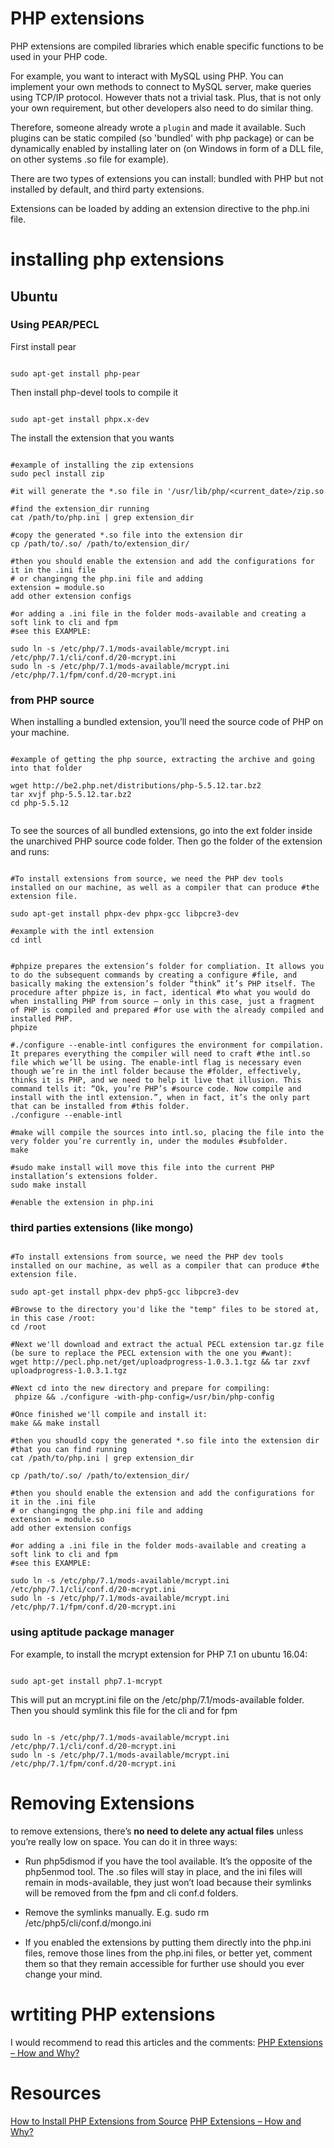 


# PHP extensions

PHP extensions are compiled libraries which enable specific functions to be used in your PHP code.

For example, you want to interact with MySQL using PHP. You can implement your own methods to connect to MySQL server, make queries using TCP/IP protocol. However thats not a trivial task. Plus, that is not only your own requirement, but other developers also need to do similar thing.

Therefore, someone already wrote a `plugin` and made it available. Such plugins can be static compiled (so 'bundled' with php package) or can be dynamically enabled by installing later on (on Windows in form of a DLL file, on other systems .so file for example).

There are two types of extensions you can install: bundled with PHP but not installed by default, and third party extensions.

Extensions can be loaded by adding an extension directive to the php.ini file.



# installing php extensions 


## Ubuntu 

### Using PEAR/PECL

First install pear 

```shell

sudo apt-get install php-pear

```

Then install php-devel tools to compile it

```shell

sudo apt-get install phpx.x-dev

```

The install the extension that you wants

```shell

#example of installing the zip extensions
sudo pecl install zip 

#it will generate the *.so file in '/usr/lib/php/<current_date>/zip.so

#find the extension_dir running
cat /path/to/php.ini | grep extension_dir

#copy the generated *.so file into the extension dir
cp /path/to/.so/ /path/to/extension_dir/

#then you should enable the extension and add the configurations for it in the .ini file
# or changingng the php.ini file and adding
extension = module.so
add other extension configs

#or adding a .ini file in the folder mods-available and creating a soft link to cli and fpm
#see this EXAMPLE:

sudo ln -s /etc/php/7.1/mods-available/mcrypt.ini /etc/php/7.1/cli/conf.d/20-mcrypt.ini
sudo ln -s /etc/php/7.1/mods-available/mcrypt.ini /etc/php/7.1/fpm/conf.d/20-mcrypt.ini

```


### from PHP source

 When installing a bundled extension, you’ll need the source code of PHP on your machine.
 

```shell

#example of getting the php source, extracting the archive and going into that folder

wget http://be2.php.net/distributions/php-5.5.12.tar.bz2
tar xvjf php-5.5.12.tar.bz2
cd php-5.5.12
 
 ```
To see the sources of all bundled extensions, go into the ext folder inside the unarchived PHP source code folder.
Then go the folder of the extension and runs:

```shell

#To install extensions from source, we need the PHP dev tools installed on our machine, as well as a compiler that can produce #the extension file.

sudo apt-get install phpx-dev phpx-gcc libpcre3-dev

#example with the intl extension
cd intl


#phpize prepares the extension’s folder for compliation. It allows you to do the subsequent commands by creating a configure #file, and basically making the extension’s folder “think” it’s PHP itself. The procedure after phpize is, in fact, identical #to what you would do when installing PHP from source – only in this case, just a fragment of PHP is compiled and prepared #for use with the already compiled and installed PHP.
phpize

#./configure --enable-intl configures the environment for compilation. It prepares everything the compiler will need to craft #the intl.so file which we’ll be using. The enable-intl flag is necessary even though we’re in the intl folder because the #folder, effectively, thinks it is PHP, and we need to help it live that illusion. This command tells it: “Ok, you’re PHP’s #source code. Now compile and install with the intl extension.”, when in fact, it’s the only part that can be installed from #this folder.
./configure --enable-intl

#make will compile the sources into intl.so, placing the file into the very folder you’re currently in, under the modules #subfolder.
make

#sudo make install will move this file into the current PHP installation’s extensions folder.
sudo make install

#enable the extension in php.ini

```

### third parties extensions (like mongo)

```shell

#To install extensions from source, we need the PHP dev tools installed on our machine, as well as a compiler that can produce #the extension file.

sudo apt-get install phpx-dev php5-gcc libpcre3-dev

#Browse to the directory you'd like the "temp" files to be stored at, in this case /root:
cd /root

#Next we'll download and extract the actual PECL extension tar.gz file (be sure to replace the PECL extension with the one you #want):
wget http://pecl.php.net/get/uploadprogress-1.0.3.1.tgz && tar zxvf uploadprogress-1.0.3.1.tgz

#Next cd into the new directory and prepare for compiling:
 phpize && ./configure -with-php-config=/usr/bin/php-config

#Once finished we'll compile and install it:
make && make install

#then you shoudld copy the generated *.so file into the extension dir
#that you can find running
cat /path/to/php.ini | grep extension_dir

cp /path/to/.so/ /path/to/extension_dir/

#then you should enable the extension and add the configurations for it in the .ini file
# or changingng the php.ini file and adding
extension = module.so
add other extension configs

#or adding a .ini file in the folder mods-available and creating a soft link to cli and fpm
#see this EXAMPLE:

sudo ln -s /etc/php/7.1/mods-available/mcrypt.ini /etc/php/7.1/cli/conf.d/20-mcrypt.ini
sudo ln -s /etc/php/7.1/mods-available/mcrypt.ini /etc/php/7.1/fpm/conf.d/20-mcrypt.ini

```

### using aptitude package manager


For example, to install the mcrypt extension for PHP 7.1 on ubuntu 16.04:

```shell

sudo apt-get install php7.1-mcrypt

```

This will put an mcrypt.ini file on the /etc/php/7.1/mods-available folder. Then you should symlink this file for the cli and for fpm

```shell

sudo ln -s /etc/php/7.1/mods-available/mcrypt.ini /etc/php/7.1/cli/conf.d/20-mcrypt.ini
sudo ln -s /etc/php/7.1/mods-available/mcrypt.ini /etc/php/7.1/fpm/conf.d/20-mcrypt.ini

```

# Removing Extensions

to remove extensions, there’s **no need to delete any actual files** unless you’re really low on space. You can do it in three ways:

* Run php5dismod if you have the tool available. It’s the opposite of the php5enmod tool. The .so files will stay in place, and the ini files will remain in mods-available, they just won’t load because their symlinks will be removed from the fpm and cli conf.d folders.

* Remove the symlinks manually. E.g. sudo rm /etc/php5/cli/conf.d/mongo.ini

* If you enabled the extensions by putting them directly into the php.ini files, remove those lines from the php.ini files, or better yet, comment them so that they remain accessible for further use should you ever change your mind.


# wrtiting PHP extensions

I would recommend to read this articles and the comments: [PHP Extensions – How and Why?](http://abhinavsingh.com/php-extensions-how-and-why/)

# Resources

[How to Install PHP Extensions from Source](https://www.sitepoint.com/install-php-extensions-source/)
[PHP Extensions – How and Why?](http://abhinavsingh.com/php-extensions-how-and-why/)
